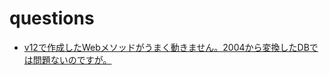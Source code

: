 # questions
* [v12で作成したWebメソッドがうまく動きません。2004から変換したDBでは問題ないのですが。](https://github.com/4D-JP/questions/tree/master/send-html-blob)
